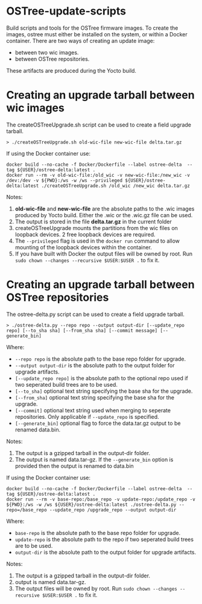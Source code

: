# OSTree-update-scripts
Build scripts and tools for the OSTree firmware images.
To create the images, ostree must either be installed on the system, or within a Docker container.
There are two ways of creating an update image:
   - between two wic images.
   - between OSTree repositories.

These artifacts are produced during the Yocto build.

# Creating an upgrade tarball between wic images

The createOSTreeUpgrade.sh script can be used to create a field upgrade tarball.

```
> ./createOSTreeUpgrade.sh old-wic-file new-wic-file delta.tar.gz
```

If using the Docker container use:

```
docker build --no-cache -f Docker/Dockerfile --label ostree-delta  --tag ${USER}/ostree-delta:latest .
docker run --rm -v old-wic-file:/old_wic -v new-wic-file:/new_wic -v /dev:/dev -v ${PWD}:/ws -w /ws --privileged ${USER}/ostree-delta:latest ./createOSTreeUpgrade.sh /old_wic /new_wic delta.tar.gz
```

Notes:
  1. **old-wic-file** and **new-wic-file** are the absolute paths to the .wic images produced by Yocto build. Either the .wic or the .wic.gz file can be used.
  1. The output is stored in the file **delta.tar.gz** in the current folder
  1. createOSTreeUpgrade mounts the partitions from the wic files on loopback devices. 2 free loopback devices are required.
  1. The ```--privileged``` flag is used in the ```docker run``` command to allow mounting of the loopback devices within the container.
  1. If you have built with Docker the output files will be owned by root.  Run ```sudo chown --changes --recursive $USER:$USER .``` to fix it.

# Creating an upgrade tarball between OSTree repositories

The ostree-delta.py script can be used to create a field upgrade tarball.

```
> ./ostree-delta.py --repo repo --output output-dir [--update_repo repo] [--to_sha sha] [--from_sha sha] [--commit message] [--generate_bin]
```

   Where:

   - `--repo repo` is the absolute path to the base repo folder for upgrade.
   - `--output output-dir` is the absolute path to the output folder for upgrade artifacts.
   - `[--update_repo repo]`  is the absolute path to the optional repo used if two seperated build trees are to be used.
   - `[--to_sha]` optional text string specifying the base sha for the upgrade.
   - `[--from_sha]` optional text string specifying the base sha for the upgrade.
   - `[--commit]` optional text string used when merging to seperate repositories. Only applicable if ```--update_repo``` is specified.
   - `[--generate_bin]` optional flag to force the data.tar.gz output to be renamed data.bin.

Notes:
  1. The output is a gzipped tarball in the output-dir folder.
  1. The output is named data.tar-gz. If the `--generate_bin` option is provided then the output is renamed to data.bin

If using the Docker container use:

```
docker build --no-cache -f Docker/Dockerfile --label ostree-delta  --tag ${USER}/ostree-delta:latest .
docker run --rm -v base-repo:/base_repo -v update-repo:/update_repo -v ${PWD}:/ws -w /ws ${USER}/ostree-delta:latest ./ostree-delta.py --repo=/base_repo --update_repo /upgrade_repo --output output-dir
```

   Where:

   - `base-repo`  is the absolute path to the base repo folder for upgrade.
   - `update-repo` is the absolute path to the repo if two seperated build trees are to be used.
   - `output-dir` is the absolute path to the output folder for upgrade artifacts.

Notes:
  1. The output is a gzipped tarball in the output-dir folder.
  1. output is named data.tar-gz.
  1. The output files will be owned by root.  Run ```sudo chown --changes --recursive $USER:$USER .``` to fix it.

